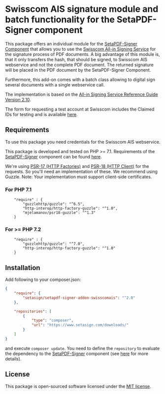 # Swisscom AIS signature module and batch functionality for the SetaPDF-Signer component

This package offers an individual module for the [SetaPDF-Signer Component](https://www.setasign.com/signer) that allows
you to use the [Swisscom All-in Signing Service](https://trustservices.swisscom.com/signing-service/) 
for the signature process of PDF documents. A big advantage of this module is, that it only transfers the hash, that 
should be signed, to Swisscom AIS webservice and not the complete PDF document. The returned signature will be placed in
the PDF document by the SetaPDF-Signer Component.

Furthermore, this add-on comes with a batch class allowing to digital sign several documents with a single webservice
call.

The implementation is based on the [All-in Signing Service Reference Guide Version 2.10](https://documents.swisscom.com/product/1000255-Digital_Signing_Service/Documents/Reference_Guide/Reference_Guide-All-in-Signing-Service-en.pdf).

The form for requesting a test account at Swisscom includes the Claimed IDs for testing and is available [here](https://documents.swisscom.com/product/filestore/lib/2c3229a1-3e50-4f3d-a957-ec1b55ade6dc/orderpermanenttestaccount-de.pdf).

## Requirements
To use this package you need credentials for the Swisscom AIS webservice.

This package is developed and tested on PHP >= 7.1. Requirements of the [SetaPDF-Signer](https://www.setasign.com/signer)
component can be found [here](https://manuals.setasign.com/setapdf-signer-manual/getting-started/#index-1).

We're using [PSR-17 (HTTP Factories)](https://www.php-fig.org/psr/psr-17/) and [PSR-18 (HTTP Client)](https://www.php-fig.org/psr/psr-18/)
for the requests. So you'll need an implementation of these. We recommend using Guzzle. Note: Your implementation must
support client-side certificates.

### For PHP 7.1
```
    "require" : {
        "guzzlehttp/guzzle": "^6.5",
        "http-interop/http-factory-guzzle": "^1.0",
        "mjelamanov/psr18-guzzle": "^1.3"
    }
```

### For >= PHP 7.2
```
    "require" : {
        "guzzlehttp/guzzle": "^7.0",
        "http-interop/http-factory-guzzle": "^1.0"
    }
```

## Installation
Add following to your composer.json:

```json
{
    "require": {
        "setasign/setapdf-signer-addon-swisscomais": "^2.0"
    },

    "repositories": [
        {
            "type": "composer",
            "url": "https://www.setasign.com/downloads/"
        }
    ]
}
```

and execute `composer update`. You need to define the `repository` to evaluate the dependency to the
[SetaPDF-Signer](https://www.setasign.com/signer) component
(see [here](https://getcomposer.org/doc/faqs/why-can%27t-composer-load-repositories-recursively.md) for more details).

## License

This package is open-sourced software licensed under the [MIT license](https://opensource.org/licenses/MIT).
